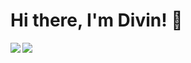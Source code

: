 # Hi there, I'm Divin! 👋

<img align="left" widh="47%" src="https://github-readme-stats.vercel.app/api?username=aimedivin&show_icons=true&theme=radical" />

<img  widh="47%" src="https://github-readme-stats.vercel.app/api/top-langs/?username=aimedivin&layout=compact" />
